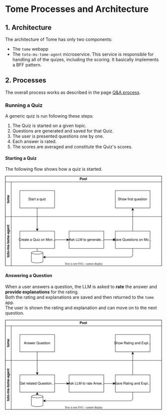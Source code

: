 # Tome Processes and Architecture

## 1. Architecture
The architecture of Tome has only two components: 
* The `tome` webapp 
* The `toto-ms-tome-agent` microservice. This service is responsible for handling all of the quizes, including the scoring. It basically implements a BFF pattern.

## 2. Processes
The overall process works as described in the page [Q&A process](./qanda.md). 

### Running a Quiz
A generic quiz is run following these steps: 
1. The Quiz is started on a given topic. 
2. Questions are generated and saved for that Quiz. 
3. The user is presented questions one by one. 
4. Each answer is rated. 
5. The scores are averaged and constitute the Quiz's scores. 

#### Starting a Quiz
The following flow shows how a quiz is started. 

![](./drawings/startquiz.drawio.svg)

#### Answering a Question
When a user answers a question, the LLM is asked to **rate** the answer and **provide explanations** for the rating. <br>
Both the rating and explanations are saved and then returned to the `tome` app. <br>
The user is shown the rating and explanation and can move on to the next question.

![](./drawings/answerquestion.drawio.svg)